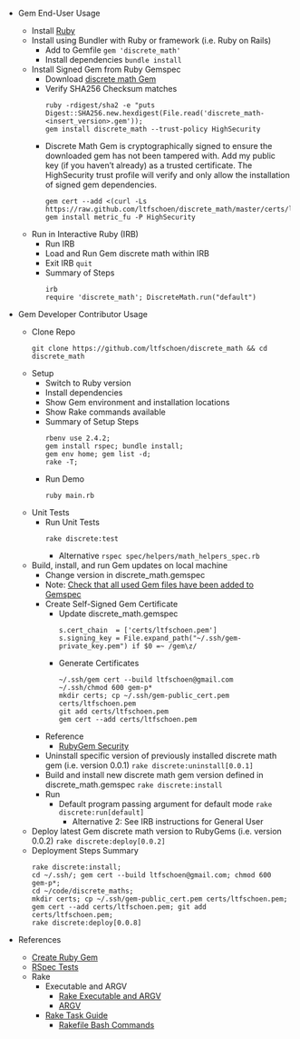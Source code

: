 * Gem End-User Usage
  * Install [Ruby](https://www.ruby-lang.org/en/documentation/installation/)
  * Install using Bundler with Ruby or framework (i.e. Ruby on Rails)
    * Add to Gemfile `gem 'discrete_math'`
    * Install dependencies `bundle install`
  * Install Signed Gem from Ruby Gemspec
    * Download [discrete math Gem](https://rubygems.org/gems/discrete_math)
    * Verify SHA256 Checksum matches
      ```
      ruby -rdigest/sha2 -e "puts Digest::SHA256.new.hexdigest(File.read('discrete_math-<insert_version>.gem'));
      gem install discrete_math --trust-policy HighSecurity
      ```
    * Discrete Math Gem is cryptographically signed to ensure the downloaded gem has not been tampered with. Add my public key (if you haven’t already) as a trusted certificate. The HighSecurity trust profile will verify and only allow the installation of signed gem dependencies.
      ```
      gem cert --add <(curl -Ls https://raw.github.com/ltfschoen/discrete_math/master/certs/ltfschoen.pem)
      gem install metric_fu -P HighSecurity
      ```
  * Run in Interactive Ruby (IRB)
    * Run IRB
    * Load and Run Gem discrete math within IRB
    * Exit IRB `quit`
    * Summary of Steps
      ```
      irb
      require 'discrete_math'; DiscreteMath.run("default")
      ```

* Gem Developer Contributor Usage
  * Clone Repo
    ```
    git clone https://github.com/ltfschoen/discrete_math && cd discrete_math
    ```
  * Setup
    * Switch to Ruby version
    * Install dependencies
    * Show Gem environment and installation locations
    * Show Rake commands available
    * Summary of Setup Steps
      ```
      rbenv use 2.4.2;
      gem install rspec; bundle install;
      gem env home; gem list -d;
      rake -T;
      ```
    * Run Demo
      ```
      ruby main.rb
      ```
  * Unit Tests
    * Run Unit Tests
      ```
      rake discrete:test
      ```
      * Alternative `rspec spec/helpers/math_helpers_spec.rb`
  * Build, install, and run Gem updates on local machine
    * Change version in discrete_math.gemspec
    * Note: [Check that all used Gem files have been added to Gemspec](http://guides.rubygems.org/specification-reference/#files)
    * Create Self-Signed Gem Certificate
      * Update discrete_math.gemspec
        ```
        s.cert_chain  = ['certs/ltfschoen.pem']
        s.signing_key = File.expand_path("~/.ssh/gem-private_key.pem") if $0 =~ /gem\z/
        ```
      * Generate Certificates
        ```
        ~/.ssh/gem cert --build ltfschoen@gmail.com
        ~/.ssh/chmod 600 gem-p*
        mkdir certs; cp ~/.ssh/gem-public_cert.pem certs/ltfschoen.pem
        git add certs/ltfschoen.pem
        gem cert --add certs/ltfschoen.pem
        ```
    * Reference
      * [RubyGem Security](http://guides.rubygems.org/security/)
    * Uninstall specific version of previously installed discrete math gem (i.e. version 0.0.1) `rake discrete:uninstall[0.0.1]`
    * Build and install new discrete math gem version defined in discrete_math.gemspec `rake discrete:install`
    * Run
      * Default program passing argument for default mode `rake discrete:run[default]`
        * Alternative 2: See IRB instructions for General User
  * Deploy latest Gem discrete math version to RubyGems (i.e. version 0.0.2) `rake discrete:deploy[0.0.2]`
  * Deployment Steps Summary
    ```
    rake discrete:install;
    cd ~/.ssh/; gem cert --build ltfschoen@gmail.com; chmod 600 gem-p*;
    cd ~/code/discrete_maths;
    mkdir certs; cp ~/.ssh/gem-public_cert.pem certs/ltfschoen.pem;
    gem cert --add certs/ltfschoen.pem; git add certs/ltfschoen.pem;
    rake discrete:deploy[0.0.8]
    ```

* References
  * [Create Ruby Gem](http://guides.rubygems.org/make-your-own-gem/)
  * [RSpec Tests](http://rspec.info/)
  * Rake
    * Executable and ARGV
      * [Rake Executable and ARGV](http://www.thegreatcodeadventure.com/argv-and-command-line-gems/)
      * [ARGV](https://github.com/rails/rails/blob/master/railties/lib/rails/commands.rb)
    * [Rake Task Guide](http://www.stuartellis.name/articles/rake/)
      * [Rakefile Bash Commands](https://stackoverflow.com/questions/9796028/execute-bash-commands-from-a-rakefile)
